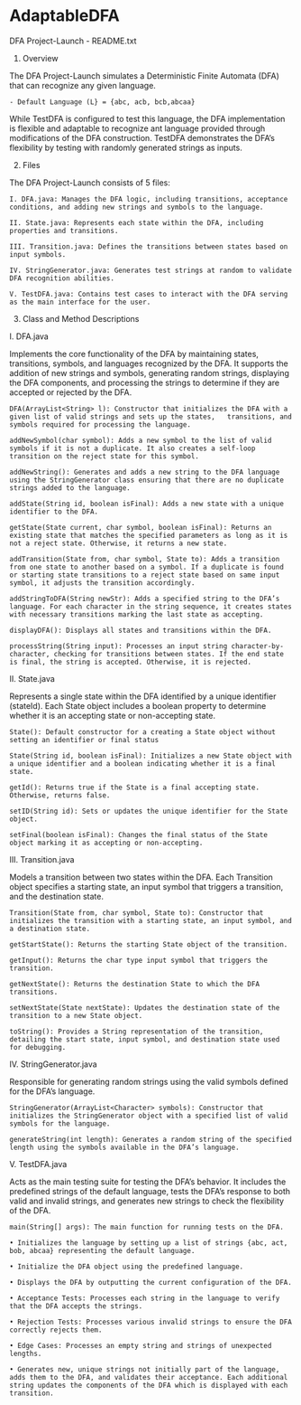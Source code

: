 # AdaptableDFA

DFA Project-Launch - README.txt

1. Overview

The DFA Project-Launch simulates a Deterministic Finite Automata (DFA) that can recognize any given language.

	- Default Language (L} = {abc, acb, bcb,abcaa}

While TestDFA is configured to test this language, the DFA implementation is flexible and adaptable to recognize ant language provided through modifications of the DFA construction. TestDFA demonstrates the DFA’s flexibility by testing with randomly generated strings as inputs.

2. Files

The DFA Project-Launch consists of 5 files:

    I. DFA.java: Manages the DFA logic, including transitions, acceptance conditions, and adding new strings and symbols to the language.

    II. State.java: Represents each state within the DFA, including properties and transitions.

    III. Transition.java: Defines the transitions between states based on input symbols.

    IV. StringGenerator.java: Generates test strings at random to validate DFA recognition abilities.

    V. TestDFA.java: Contains test cases to interact with the DFA serving as the main interface for the user.

3. Class and Method Descriptions

I. DFA.java

Implements the core functionality of the DFA by maintaining states, transitions, symbols, and languages recognized by the DFA. It supports the addition of new strings and symbols, generating random strings, displaying the DFA components, and processing the strings to determine if they are accepted or rejected by the DFA.

    DFA(ArrayList<String> l): Constructor that initializes the DFA with a given list of valid strings and sets up the states,   transitions, and symbols required for processing the language.

    addNewSymbol(char symbol): Adds a new symbol to the list of valid symbols if it is not a duplicate. It also creates a self-loop transition on the reject state for this symbol.

    addNewString(): Generates and adds a new string to the DFA language using the StringGenerator class ensuring that there are no duplicate strings added to the language.

    addState(String id, boolean isFinal): Adds a new state with a unique identifier to the DFA.

    getState(State current, char symbol, boolean isFinal): Returns an existing state that matches the specified parameters as long as it is not a reject state. Otherwise, it returns a new state.

    addTransition(State from, char symbol, State to): Adds a transition from one state to another based on a symbol. If a duplicate is found or starting state transitions to a reject state based on same input symbol, it adjusts the transition accordingly.

    addStringToDFA(String newStr): Adds a specified string to the DFA’s language. For each character in the string sequence, it creates states with necessary transitions marking the last state as accepting.

    displayDFA(): Displays all states and transitions within the DFA.

    processString(String input): Processes an input string character-by-character, checking for transitions between states. If the end state is final, the string is accepted. Otherwise, it is rejected.

II. State.java

Represents a single state within the DFA identified by a unique identifier (stateId). Each State object includes a boolean property to determine whether it is an accepting state or non-accepting state.

    State(): Default constructor for a creating a State object without setting an identifier or final status

    State(String id, boolean isFinal): Initializes a new State object with a unique identifier and a boolean indicating whether it is a final state.

    getId(): Returns true if the State is a final accepting state. Otherwise, returns false.

    setID(String id): Sets or updates the unique identifier for the State object.

    setFinal(boolean isFinal): Changes the final status of the State object marking it as accepting or non-accepting.
 
III. Transition.java

Models a transition between two states within the DFA. Each Transition object specifies a starting state, an input symbol that triggers a transition, and the destination state.

    Transition(State from, char symbol, State to): Constructor that initializes the transition with a starting state, an input symbol, and a destination state.

    getStartState(): Returns the starting State object of the transition.

    getInput(): Returns the char type input symbol that triggers the transition.

    getNextState(): Returns the destination State to which the DFA transitions.

    setNextState(State nextState): Updates the destination state of the transition to a new State object.

    toString(): Provides a String representation of the transition, detailing the start state, input symbol, and destination state used for debugging.

IV. StringGenerator.java

Responsible for generating random strings using the valid symbols defined for the DFA’s language.

    StringGenerator(ArrayList<Character> symbols): Constructor that initializes the StringGenerator object with a specified list of valid symbols for the language.

    generateString(int length): Generates a random string of the specified length using the symbols available in the DFA’s language. 

V. TestDFA.java

Acts as the main testing suite for testing the DFA’s behavior. It includes the predefined strings of the default language, tests the DFA’s response to both valid and invalid strings, and generates new strings to check the flexibility of the DFA.

    main(String[] args): The main function for running tests on the DFA. 

    • Initializes the language by setting up a list of strings {abc, act, bob, abcaa} representing the default language.

    • Initialize the DFA object using the predefined language.

    • Displays the DFA by outputting the current configuration of the DFA.

    • Acceptance Tests: Processes each string in the language to verify that the DFA accepts the strings.

    • Rejection Tests: Processes various invalid strings to ensure the DFA correctly rejects them.

    • Edge Cases: Processes an empty string and strings of unexpected lengths.

    • Generates new, unique strings not initially part of the language, adds them to the DFA, and validates their acceptance. Each additional string updates the components of the DFA which is displayed with each transition.
